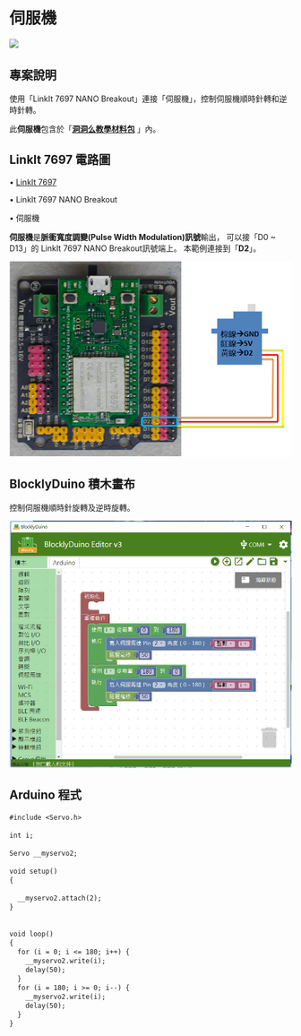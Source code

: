 # 伺服機

![](../../.gitbook/assets/linkit7697_servo_00.png)

## 專案說明

使用「LinkIt 7697 NANO Breakout」連接「伺服機」，控制伺服機順時針轉和逆時針轉。

此**伺服機**包含於「[**洞洞么教學材料包**](https://www.robotkingdom.com.tw/product/rk-education-kit-001/) 」內。

## LinkIt 7697 電路圖

• [LinkIt 7697](https://www.robotkingdom.com.tw/product/linkit-7697/)

• LinkIt 7697 NANO Breakout

• 伺服機

**伺服機**是**脈衝寬度調變\(Pulse Width Modulation\)訊號**輸出， 可以接「D0 ~ D13」的 LinkIt 7697 NANO Breakout訊號端上。 本範例連接到「**D2**」。

![](../../.gitbook/assets/linkit7697_servo_01.png)

## BlocklyDuino 積木畫布

控制伺服機順時針旋轉及逆時旋轉。

![](../../.gitbook/assets/linkit7697_servo_02.png)

## Arduino 程式

```text
#include <Servo.h>

int i;

Servo __myservo2;

void setup()
{

  __myservo2.attach(2);
}


void loop()
{
  for (i = 0; i <= 180; i++) {
    __myservo2.write(i);
    delay(50);
  }
  for (i = 180; i >= 0; i--) {
    __myservo2.write(i);
    delay(50);
  }
}
```

